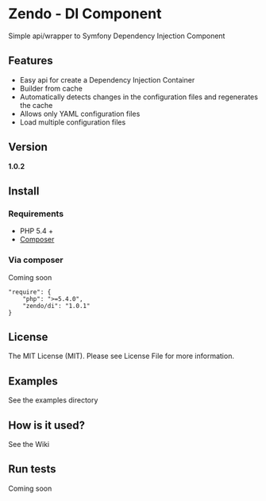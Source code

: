 Zendo - DI Component
====================

Simple api/wrapper to Symfony Dependency Injection Component

Features
--------

+ Easy api for create a Dependency Injection Container
+ Builder from cache
+ Automatically detects changes in the configuration files and regenerates the cache
+ Allows only YAML configuration files
+ Load multiple configuration files

Version
--------

__1.0.2__

Install
--------

### Requirements

* PHP 5.4 +
* [Composer](http://getcomposer.org)

### Via composer

Coming soon

    "require": {
        "php": ">=5.4.0",
        "zendo/di": "1.0.1"
    }

License
--------

The MIT License (MIT). Please see License File for more information.

Examples
--------

See the examples directory

How is it used?
--------

See the Wiki

Run tests
--------

Coming soon
